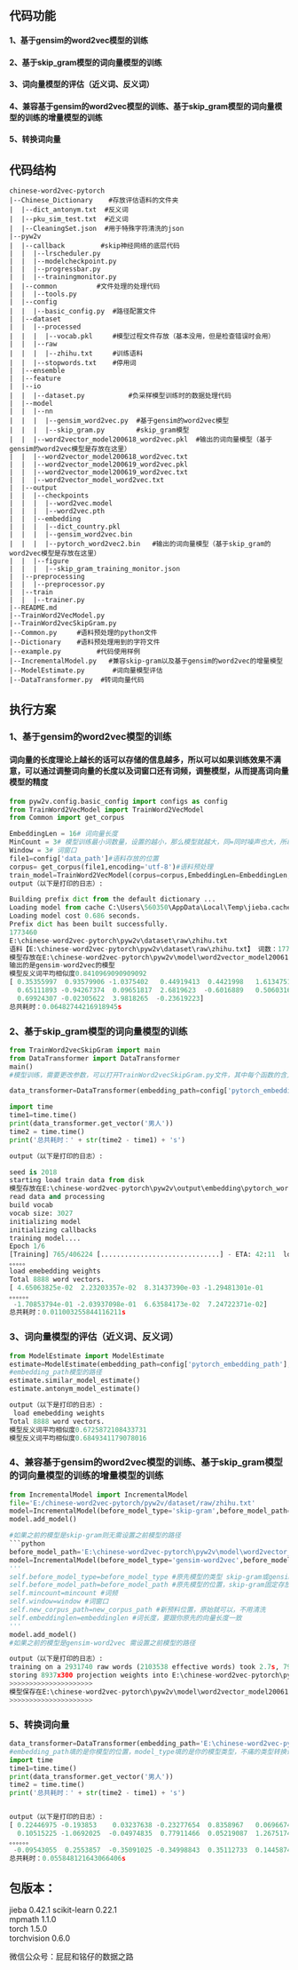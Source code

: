 ## 代码功能
#### 1、基于gensim的word2vec模型的训练
#### 2、基于skip_gram模型的词向量模型的训练
#### 3、词向量模型的评估（近义词、反义词）
#### 4、兼容基于gensim的word2vec模型的训练、基于skip_gram模型的词向量模型的训练的增量模型的训练
#### 5、转换词向量

## 代码结构
```shell
chinese-word2vec-pytorch                    
|--Chinese_Dictionary    #存放评估语料的文件夹                  
|  |--dict_antonym.txt  #反义词                                        
|  |--pku_sim_test.txt  #近义词                                                                           
|  |--CleaningSet.json  #用于特殊字符清洗的json                                                                               
|--pyw2v                                    
|  |--callback         #skip神经网络的底层代码                         
|  |  |--lrscheduler.py                     
|  |  |--modelcheckpoint.py                 
|  |  |--progressbar.py                     
|  |  |--trainingmonitor.py                        
|  |--common          #文件处理的处理代码                      
|  |  |--tools.py                                 
|  |--config                                
|  |  |--basic_config.py  #路径配置文件                         
|  |--dataset                               
|  |  |--processed                          
|  |  |  |--vocab.pkl     #模型过程文件存放（基本没用，但是检查错误时会用）                                    
|  |  |--raw                                
|  |  |  |--zhihu.txt     #训练语料                                                  
|  |  |--stopwords.txt    #停用词                                          
|  |--ensemble                                                    
|  |--feature                                                   
|  |--io                                    
|  |  |--dataset.py           #负采样模型训练时的数据处理代码                                    
|  |--model                                 
|  |  |--nn                                 
|  |  |  |--gensim_word2vec.py  #基于gensim的word2vec模型            
|  |  |  |--skip_gram.py        #skip_gram模型                                        
|  |  |--word2vector_model200618_word2vec.pkl  #输出的词向量模型（基于gensim的word2vec模型是存放在这里）
|  |  |--word2vector_model200618_word2vec.txt
|  |  |--word2vector_model200619_word2vec.pkl
|  |  |--word2vector_model200619_word2vec.txt
|  |  |--word2vector_model_word2vec.txt            
|  |--output                                
|  |  |--checkpoints                        
|  |  |  |--word2vec.model                  
|  |  |  |--word2vec.pth                                       
|  |  |--embedding                          
|  |  |  |--dict_country.pkl                
|  |  |  |--gensim_word2vec.bin             
|  |  |  |--pytorch_word2vec2.bin   #输出的词向量模型（基于skip_gram的word2vec模型是存放在这里）                                               
|  |  |--figure                             
|  |  |  |--skip_gram_training_monitor.json                                                       
|  |--preprocessing                         
|  |  |--preprocessor.py                           
|  |--train                                 
|  |  |--trainer.py                                   
|--README.md                                
|--TrainWord2VecModel.py                    
|--TrainWord2vecSkipGram.py                     
|--Common.py     #语料预处理的python文件                           
|--Dictionary    #语料预处理用到的字符文件   
|--example.py         #代码使用样例                            
|--IncrementalModel.py   #兼容skip-gram以及基于gensim的word2vec的增量模型                   
|--ModelEstimate.py       #词向量模型评估  
|--DataTransformer.py  #转词向量代码 
```
## 执行方案
### 1、基于gensim的word2vec模型的训练
#### 词向量的长度理论上越长的话可以存储的信息越多，所以可以如果训练效果不满意，可以通过调整词向量的长度以及词窗口还有词频，调整模型，从而提高词向量模型的精度
```python
from pyw2v.config.basic_config import configs as config
from TrainWord2VecModel import TrainWord2VecModel
from Common import get_corpus

EmbeddingLen = 16# 词向量长度
MinCount = 3# 模型训练最小词数量，设置的越小，那么模型就越大，同=同时噪声也大，所以建议是在3-5之间
Window = 3# 词窗口
file1=config['data_path']#语料存放的位置
corpus= get_corpus(file1,encoding='utf-8')#语料预处理
train_model=TrainWord2VecModel(corpus=corpus,EmbeddingLen=EmbeddingLen,MinCount=MinCount,Window=Window)#执行模型
output（以下是打印的日志）:

Building prefix dict from the default dictionary ...
Loading model from cache C:\Users\560350\AppData\Local\Temp\jieba.cache
Loading model cost 0.686 seconds.
Prefix dict has been built successfully.
1773460
E:\chinese-word2vec-pytorch\pyw2v\dataset\raw\zhihu.txt
语料【E:\chinese-word2vec-pytorch\pyw2v\dataset\raw\zhihu.txt】 词数：1773460
模型存放在E:\chinese-word2vec-pytorch\pyw2v\model\word2vector_model200619_word2vec.pkl
输出的是gensim-word2vec的模型
模型反义词平均相似度0.8410969090909092
[ 0.35355997  0.93579906 -1.0375402   0.44919413  0.4421998   1.6134751
  0.65111893 -0.94267374  0.09651817  2.6819623  -0.6016889   0.5060316
  0.69924307 -0.02305622  3.9818265  -0.23619223]
总共耗时：0.06482744216918945s
```

### 2、基于skip_gram模型的词向量模型的训练
```python
from TrainWord2vecSkipGram import main 
from DataTransformer import DataTransformer 
main()
#模型训练，需要更改参数，可以打开TrainWord2vecSkipGram.py文件，其中每个函数的含义有相应的注释，主要调整词频min_freq、词窗口window_size、以及词长度embedd_dim

data_transformer=DataTransformer(embedding_path=config['pytorch_embedding_path'],model_type='skip-gram')

import time
time1=time.time()
print(data_transformer.get_vector('男人'))
time2 = time.time()
print('总共耗时：' + str(time2 - time1) + 's')

output（以下是打印的日志）:

seed is 2018
starting load train data from disk
模型存放在E:\chinese-word2vec-pytorch\pyw2v\output\embedding\pytorch_word2vec2.bin
read data and processing
build vocab
vocab size: 3027
initializing model
initializing callbacks
training model....
Epoch 1/6
[Training] 765/406224 [..............................] - ETA: 42:11  loss: 8.3178
。。。。。
load emebedding weights
Total 8888 word vectors.
[ 4.65063825e-02  2.23203357e-02  8.31437390e-03 -1.29481301e-01
。。。。。。
 -1.70853794e-01 -2.03937098e-01  6.63584173e-02  7.24722371e-02]
总共耗时：0.011003255844116211s
```

### 3、词向量模型的评估（近义词、反义词）
```python
from ModelEstimate import ModelEstimate
estimate=ModelEstimate(embedding_path=config['pytorch_embedding_path'],model_type='skip-gram')
#embedding_path模型的路径
estimate.similar_model_estimate()
estimate.antonym_model_estimate()

output（以下是打印的日志）:
 load emebedding weights
Total 8888 word vectors.
模型反义词平均相似度0.6725872108433731
模型反义词平均相似度0.6849341179078016
```

### 4、兼容基于gensim的word2vec模型的训练、基于skip_gram模型的词向量模型的训练的增量模型的训练
```python
from IncrementalModel import IncrementalModel
file='E:/chinese-word2vec-pytorch/pyw2v/dataset/raw/zhihu.txt'
model=IncrementalModel(before_model_type='skip-gram',before_model_path='',mincount=20,window=3,new_corpus_path=file,embeddinglen=300)
model.add_model()

#如果之前的模型是skip-gram则无需设置之前模型的路径
```python
before_model_path='E:\chinese-word2vec-pytorch\pyw2v\model\word2vector_model200619_word2vec.txt'
model=IncrementalModel(before_model_type='gensim-word2vec',before_model_path=before_model_path,mincount=20,window=3,new_corpus_path=file,embeddinglen=300)
'''
self.before_model_type=before_model_type #原先模型的类型 skip-gram或gensim-word2vec
self.before_model_path=before_model_path #原先模型的位置，skip-gram固定存放在config['pytorch_embedding_path'] gensim-word2vec存放在pyw2v中model中txt结尾的文件
self.mincount=mincount #词频
self.window=window #词窗口
self.new_corpus_path=new_corpus_path #新预料位置，原始就可以，不用清洗
self.embeddinglen=embeddinglen #词长度，要跟你原先的向量长度一致
'''
model.add_model()
#如果之前的模型是gensim-word2vec 需设置之前模型的路径

output（以下是打印的日志）:
training on a 2931740 raw words (2103538 effective words) took 2.7s, 791644 effective words/s
storing 8937x300 projection weights into E:\chinese-word2vec-pytorch\pyw2v\model\word2vector_model200619_word2vec.txt
>>>>>>>>>>>>>>>>>>>>>
模型保存在E:\chinese-word2vec-pytorch\pyw2v\model\word2vector_model200619_word2vec.pkl
>>>>>>>>>>>>>>>>>>>>>
```


### 5、转换词向量
```python
data_transformer=DataTransformer(embedding_path='E:\chinese-word2vec-pytorch\pyw2v\model\word2vector_model200619_word2vec.pkl',model_type='gensim-word2vec')
#embedding_path填的是你模型的位置，model_type填的是你的模型类型，不痛的类型转换词向量的代码不同，增强模型之后的模型填gensim-word2vec
import time
time1=time.time()
print(data_transformer.get_vector('男人'))
time2 = time.time()
print('总共耗时：' + str(time2 - time1) + 's')


output（以下是打印的日志）:
[ 0.22446975 -0.193853    0.03237638 -0.23277654  0.8358967   0.06966747
  0.10515225 -1.0692025  -0.04974835  0.77911466  0.05219087  1.2675174
。。。。。。
 -0.09543055  0.2553857  -0.35091025 -0.34998843  0.35112733  0.14458749]
总共耗时：0.055848121643066406s

```


## 包版本：
jieba                              0.42.1 
scikit-learn                       0.22.1             
mpmath                             1.1.0              
torch                              1.5.0              
torchvision                        0.6.0 



微信公众号：屁屁和铭仔的数据之路
